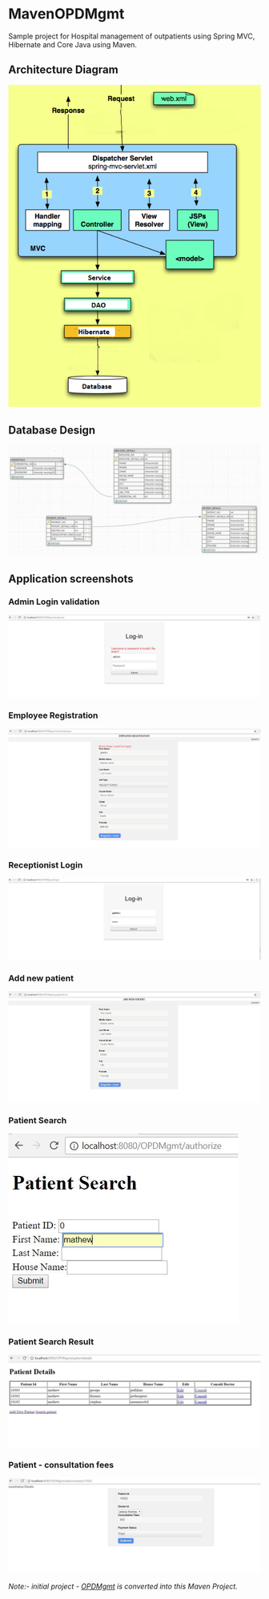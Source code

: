 # MavenOPDMgmt

Sample project for Hospital management of outpatients using Spring MVC, Hibernate and Core Java using Maven.

## Architecture Diagram
![Architecture_Diagram](https://github.com/chinksantonie/MavenOPDMgmt/blob/master/images/architecture/architecture.png)

## Database Design
![Table_Details](https://github.com/chinksantonie/MavenOPDMgmt/blob/master/images/DBDesign/databasetable.JPG)

## Application screenshots

### Admin Login validation
![admin_login_validation](https://github.com/chinksantonie/MavenOPDMgmt/blob/master/images/screenshots/2_admin_validation.JPG)

### Employee Registration
![employee_registration](https://github.com/chinksantonie/MavenOPDMgmt/blob/master/images/screenshots/3_admin_empreg_validation.JPG)

### Receptionist Login
![receptionist_login](https://github.com/chinksantonie/MavenOPDMgmt/blob/master/images/screenshots/5_receptionist_login.JPG)

### Add new patient
![add_patient](https://github.com/chinksantonie/MavenOPDMgmt/blob/master/images/screenshots/11_recep_addpat.JPG)

### Patient Search
![patient_search](https://github.com/chinksantonie/MavenOPDMgmt/blob/master/images/screenshots/7_recep_patsearch_fname.JPG)

### Patient Search Result
![patient_search_result](https://github.com/chinksantonie/MavenOPDMgmt/blob/master/images/screenshots/8_recep_patsearch_result_fname.JPG)

### Patient - consultation fees
![pay_consultation_fees](https://github.com/chinksantonie/MavenOPDMgmt/blob/master/images/screenshots/13_recep_add_consultant.JPG)

*Note:- initial project - [OPDMgmt](https://github.com/chinksantonie/OPDMgmt) is converted into this Maven Project.*
